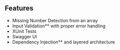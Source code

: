 ## Features

- Missing Number Detection from an array
- Input Validation** with proper error handling
- XUnit Tests
- Swagger UI
- Dependency Injection** and layered architecture

